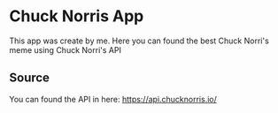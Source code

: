 # Chuck Norris App

This app was create by me. Here you can found the best Chuck Norri's meme using Chuck Norri's API

## Source

You can found the API in here: https://api.chucknorris.io/

